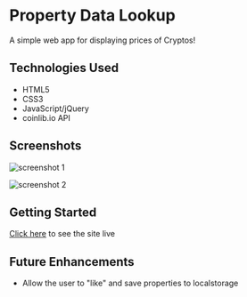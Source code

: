 # Property Data Lookup
A simple web app for displaying prices of Cryptos!

## Technologies Used

- HTML5
- CSS3
- JavaScript/jQuery
- coinlib.io API

## Screenshots

![screenshot 1](#)

![screenshot 2](#)

## Getting Started

[Click here](#) to see the site live

## Future Enhancements

- Allow the user to "like" and save properties to localstorage